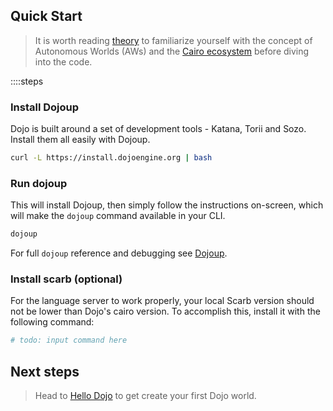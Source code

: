 ## Quick Start

> It is worth reading [theory](/theory/autonomous-worlds.md) to familiarize yourself with the concept of Autonomous Worlds (AWs) and the [Cairo ecosystem](/theory/cairo.md) before diving into the code.

::::steps

### Install Dojoup

Dojo is built around a set of development tools - Katana, Torii and Sozo. Install them all easily with Dojoup.

```sh
curl -L https://install.dojoengine.org | bash
```

### Run dojoup

This will install Dojoup, then simply follow the instructions on-screen,
which will make the `dojoup` command available in your CLI.

```sh
dojoup
```

For full `dojoup` reference and debugging see [Dojoup](/toolchain/dojoup.md).

### Install scarb (optional)

For the language server to work properly, your local Scarb version should not be lower than Dojo's cairo version. To accomplish this, install it with the following command:

```sh
# todo: input command here
```

## Next steps

> Head to [Hello Dojo](/cairo/hello-dojo.md) to get create your first Dojo world.
